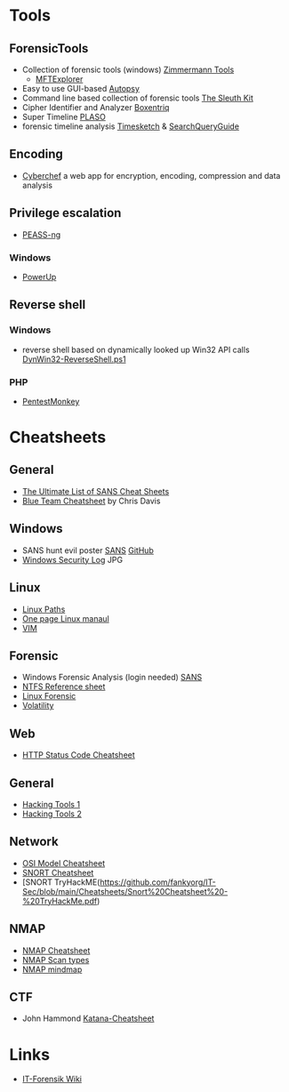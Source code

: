 # Tools
## ForensicTools
- Collection of forensic tools (windows) [Zimmermann Tools](https://ericzimmerman.github.io/#!index.md)
  -  [MFTExplorer](https://fanky.org/MFTExplorer/)
- Easy to use GUI-based [Autopsy](https://www.autopsy.com/)
- Command line based collection of forensic tools [The Sleuth Kit](http://sleuthkit.org/)
- Cipher Identifier and Analyzer [Boxentriq](https://www.boxentriq.com/code-breaking/cipher-identifier)
- Super Timeline [PLASO](https://github.com/log2timeline/plaso)
- forensic timeline analysis [Timesketch](https://github.com/google/timesketch) & [SearchQueryGuide](https://github.com/kovakina/timesketch/blob/master/docs/SearchQueryGuide.md)

## Encoding
- [Cyberchef](https://gchq.github.io/CyberChef/) a web app for encryption, encoding, compression and data analysis

## Privilege escalation
- [PEASS-ng](https://github.com/carlospolop/PEASS-ng)
### Windows
- [PowerUp](https://github.com/PowerShellMafia/PowerSploit/blob/master/Privesc/PowerUp.ps1)

## Reverse shell
### Windows
-  reverse shell based on dynamically looked up Win32 API calls [DynWin32-ReverseShell.ps1](https://gist.github.com/qtc-de/a87b2c97fd9e0330ad2dc67789a62ba5)
### PHP
- [PentestMonkey](https://github.com/pentestmonkey/php-reverse-shell/blob/master/php-reverse-shell.php)

# Cheatsheets
## General
- [The Ultimate List of SANS Cheat Sheets](https://www.sans.org/blog/the-ultimate-list-of-sans-cheat-sheets/)
- [Blue Team Cheatsheet](https://github.com/fankyorg/IT-Sec/blob/main/Cheatsheets/BlueTeam-ChrisDavis.pdf) by Chris Davis 

## Windows
- SANS hunt evil poster [SANS](https://www.sans.org/posters/hunt-evil/) [GitHub](https://github.com/fankyorg/IT-Sec/blob/main/Cheatsheets/165.pdf)
- [Windows Security Log](https://github.com/fankyorg/IT-Sec/blob/main/Cheatsheets/WindowsSecurityLog.jpg) JPG

## Linux
- [Linux Paths](https://github.com/fankyorg/IT-Sec/blob/main/Cheatsheets/Linux-PathCheatsheet.jpg)
- [One page Linux manaul](https://github.com/fankyorg/IT-Sec/blob/main/Cheatsheets/onepagelinuxmanual.png)
- [VIM](https://github.com/fankyorg/IT-Sec/blob/main/Cheatsheets/vimcheatsheet.jpg)

## Forensic
- Windows Forensic Analysis (login needed) [SANS](https://www.sans.org/posters/windows-forensic-analysis/)
- [NTFS Reference sheet](https://www.writeblocked.org/resources/NTFS_CHEAT_SHEETS.pdf)
- [Linux Forensic](https://github.com/fankyorg/IT-Sec/blob/main/Cheatsheets/Linux-Forensics.pdf)
- [Volatility](https://github.com/fankyorg/IT-Sec/blob/main/Cheatsheets/CheatSheet_Volatility_v2.4.pdf)

## Web
- [HTTP Status Code Cheatsheet](https://github.com/fankyorg/IT-Sec/blob/main/Cheatsheets/http-status-codes.jpg)

## General
- [Hacking Tools 1](https://github.com/fankyorg/IT-Sec/blob/main/Cheatsheets/HackingToolsCheatSheet1.jpg)
- [Hacking Tools 2](https://github.com/fankyorg/IT-Sec/blob/main/Cheatsheets/HackingToolsCheatSheet2.jpg)

## Network
- [OSI Model Cheatsheet](https://github.com/fankyorg/IT-Sec/blob/main/Cheatsheets/osicheatsheet.jpg)
- [SNORT Cheatsheet](https://github.com/fankyorg/IT-Sec/blob/main/Cheatsheets/snort-cheatsheet.pdf)
- [SNORT TryHackME(https://github.com/fankyorg/IT-Sec/blob/main/Cheatsheets/Snort%20Cheatsheet%20-%20TryHackMe.pdf)

## NMAP
- [NMAP Cheatsheet](https://github.com/fankyorg/IT-Sec/blob/main/Cheatsheets/nmap.jpg)
- [NMAP Scan types](https://github.com/fankyorg/IT-Sec/blob/main/Cheatsheets/nmap-scantypes.jpg)
- [NMAP mindmap](https://github.com/fankyorg/IT-Sec/blob/main/Cheatsheets/nmap-mindmap.png)

## CTF
- John Hammond [Katana-Cheatsheet](https://github.com/JohnHammond/ctf-katana)

# Links
- [IT-Forensik Wiki](https://it-forensik.fiw.hs-wismar.de/index.php/Hauptseite)

